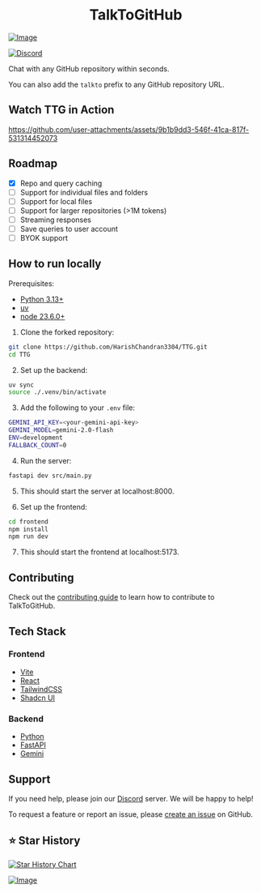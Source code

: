 <h1 align="center">TalkToGitHub</h1>

[![Image](./frontend/public/header.png "TalkToGitHub main page")](https://talktogithub.com)

<!-- <a href="https://www.producthunt.com/posts/talktogithub?embed=true&utm_source=badge-featured&utm_medium=badge&utm_souce=badge-talktogithub" target="_blank"><img src="https://api.producthunt.com/widgets/embed-image/v1/featured.svg?post_id=957930&theme=light&t=1745741597937" alt="TalkToGitHub - Turn&#0032;GitHub&#0032;repositories&#0032;into&#0032;conversations | Product Hunt" style="width: 200px; height: 45px;" width="200" height="45" /></a> -->

[![Discord](https://dcbadge.limes.pink/api/server/https://discord.com/invite/JKtHeSn4S7)](https://discord.com/invite/JKtHeSn4S7)

Chat with any GitHub repository within seconds.

You can also add the `talkto` prefix to any GitHub repository URL.

<h2>Watch TTG in Action</h2>

https://github.com/user-attachments/assets/9b1b9dd3-546f-41ca-817f-531314452073

## Roadmap
- [x] Repo and query caching
- [ ] Support for individual files and folders
- [ ] Support for local files
- [ ] Support for larger repositories (>1M tokens)
- [ ] Streaming responses
- [ ] Save queries to user account
- [ ] BYOK support

## How to run locally

Prerequisites:
- [Python 3.13+](https://www.python.org/downloads/release/python-3130/)
- [uv](https://docs.astral.sh/uv/)
- [node 23.6.0+](https://nodejs.org/en/download)

1. Clone the forked repository:

  ```bash
  git clone https://github.com/HarishChandran3304/TTG.git
  cd TTG
  ```

2. Set up the backend:

  ```bash
  uv sync 
  source ./.venv/bin/activate
  ```

3. Add the following to your `.env` file:
  ```bash
  GEMINI_API_KEY=<your-gemini-api-key>
  GEMINI_MODEL=gemini-2.0-flash
  ENV=development
  FALLBACK_COUNT=0
  ```

4. Run the server:
  ```bash
  fastapi dev src/main.py
  ```

5. This should start the server at localhost:8000.

6. Set up the frontend:
  ```bash
  cd frontend
  npm install
  npm run dev
  ```

7. This should start the frontend at localhost:5173.

## Contributing
Check out the [contributing guide](./CONTRIBUTING.md) to learn how to contribute to TalkToGitHub.

## Tech Stack
### Frontend
- [Vite](https://vitejs.dev/)
- [React](https://reactjs.org/)
- [TailwindCSS](https://tailwindcss.com/)
- [Shadcn UI](https://ui.shadcn.com/)

### Backend
- [Python](https://www.python.org/)
- [FastAPI](https://fastapi.tiangolo.com/)
- [Gemini](https://gemini.google.com/)

## Support

If you need help, please join our [Discord](https://discord.com/invite/JKtHeSn4S7) server. We will be happy to help!

To request a feature or report an issue, please [create an issue](https://github.com/HarishChandran3304/TTG/issues/new) on GitHub.

## ⭐ Star History

<a href="https://star-history.com/#HarishChandran3304/TTG&Date">
  <picture>
    <source media="(prefers-color-scheme: dark)" srcset="https://api.star-history.com/svg?repos=HarishChandran3304/TTG&type=Date&theme=dark" />
    <source media="(prefers-color-scheme: light)" srcset="https://api.star-history.com/svg?repos=HarishChandran3304/TTG&type=Date" />
    <img alt="Star History Chart" src="https://api.star-history.com/svg?repos=HarishChandran3304/TTG&type=Date" />
  </picture>
</a>

[![Image](./frontend/public/footer.png)](https://x.com/harishchan3304)
